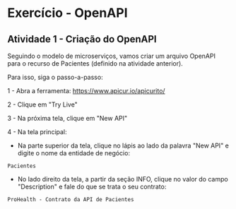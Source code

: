 # Exercício - OpenAPI

## Atividade 1 - Criação do OpenAPI

Seguindo o modelo de microserviços, vamos criar um arquivo OpenAPI para o recurso de Pacientes (definido na atividade anterior).

Para isso, siga o passo-a-passo:

1 - Abra a ferramenta:
https://www.apicur.io/apicurito/

2 - Clique em "Try Live"

3 - Na próxima tela, clique em "New API"

4 - Na tela principal:
* Na parte superior da tela, clique no lápis ao lado da palavra "New API" e digite o nome da entidade de negócio:
````
Pacientes
````

* No lado direito da tela, a partir da seção INFO, clique no valor do campo "Description" e fale do que se trata o seu contrato:
````
ProHealth - Contrato da API de Pacientes
````